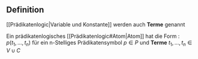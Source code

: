 ## Definition 
[[Prädikatenlogic|Variable und Konstante]] werden auch **Terme** genannt 

Ein prädikatenlogisches [[Prädikatenlogic#Atom|Atom]] hat die Form : $p(t_{1},\dots,t_{n})$ für ein n-Stelliges Prädikatensymbol $p \in P$ und **Terme** $t_{1},\dots,t_{n} \in V \cup C$

